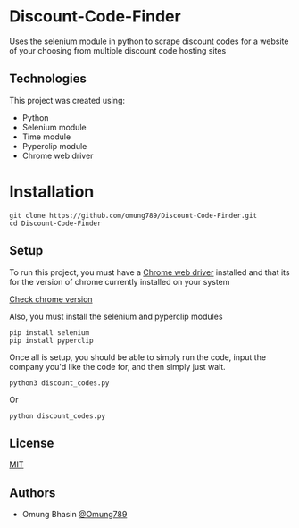 # Discount-Code-Finder
Uses the selenium module in python to scrape discount codes for a website of your choosing from multiple discount code hosting sites
## Technologies
This project was created using:
- Python
- Selenium module
- Time module
- Pyperclip module
- Chrome web driver
# Installation
```
git clone https://github.com/omung789/Discount-Code-Finder.git
cd Discount-Code-Finder
```
## Setup
To run this project, you must have a [Chrome web driver](https://googlechromelabs.github.io/chrome-for-testing/) installed and that its for the version of chrome currently installed on your system

[Check chrome version](https://www.google.com/intl/en_uk/chrome/update/)

Also, you must install the selenium and pyperclip modules
```
pip install selenium
pip install pyperclip
```
Once all is setup, you should be able to simply run the code, input the company you'd like the code for, and then simply just wait.
```
python3 discount_codes.py
```
Or
```
python discount_codes.py
```
## License
[MIT](https://choosealicense.com/licenses/mit/)

## Authors
-  Omung Bhasin [@Omung789](https://www.github.com/Omung789)
